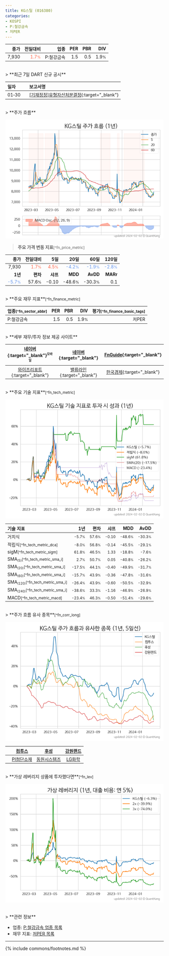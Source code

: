 ```yaml
---
title: KG스틸 (016380)
categories:
- KOSPI
- P:철강금속
- 저PER
---
```

| **종가** | **전일대비** | **업종** | **PER** | **PBR** | **DIV** |
| -------: | -----------: | -------: | ------: | ------: | ------: |
| 7,930 | <span style="color: tomato">1.7<small>%</small></span> | P:철강금속 | 1.5 | 0.5 | 1.9<small>%</small> |

<!-- more -->

<br>
> **최근 7일 DART 신규 공시**<a id="dart"></a>

| **일자** |      | **보고서명** |
| :------- | :--- | :----------- |
| 01&#x2011;30 | | [[기재정정]유형자산처분결정](https://dart.fss.or.kr/dsaf001/main.do?rcpNo=20240130800528){:target="_blank"} |

<br>
> **주가 흐름**<a id="price"></a>

![016380](/stock/images/016380.png)

> **주요 가격 변동 지표**<small>[^fn_price_metric]</small>

| **종가** | **전일대비** | **5일** | **20일** | **60일** | **120일** |
| -------: | -----------: | ------: | -------: | -------: | --------: |
| 7,930 | <span style="color: tomato">1.7<small>%</small></span> | <span style="color: tomato">4.5<small>%</small></span> | <span style="color: cornflowerblue">-4.2<small>%</small></span> | <span style="color: cornflowerblue">-1.9<small>%</small></span> | <span style="color: cornflowerblue">-2.8<small>%</small></span> |
| **1년** | **편차** | **샤프** | **MDD** | **AvDD** | **MARr** |
| <span style="color: cornflowerblue">-5.7<small>%</small></span> | 57.6<small>%</small> | -0.10 | -48.6<small>%</small> | -30.3<small>%</small> | 0.1 |

<br>
> **주요 재무 지표**<small>[^fn_finance_metric]</small>

| **업종**<small>[^fn_sector_abbr]</small> | **PER** | **PBR** | **DIV** | **평가**<small>[^fn_finance_basic_tags]</small> |
| :--------------------------------------- | ------: | ------: | ------: | ----------------------------------------------: |
| P:철강금속 | 1.5 | 0.5 | 1.9<small>%</small> | 저PER |

<br>
> **세부 재무/투자 정보 제공 사이트**

| [네이버](https://m.stock.naver.com/domestic/stock/016380/finance/summary){:target="_blank"}<sup><small>모바일</small></sup> | [네이버](https://finance.naver.com/item/coinfo.naver?code=016380){:target="_blank"} | [FnGuide](https://comp.fnguide.com/SVO2/ASP/SVD_Invest.asp?gicode=A016380&MenuYn=Y){:target="_blank"} |
| :---: | :---: | :---: |
| [와이즈리포트](https://comp.wisereport.co.kr/company/c1040001.aspx?cmp_cd=016380){:target="_blank"} | [밸류라인](https://www.valueline.co.kr/finance/summary/016380){:target="_blank"} | [한국경제](https://markets.hankyung.com/stock/016380/financial-summary){:target="_blank"} |

<br>
> **주요 기술 지표**<small>[^fn_tech_metric]</small>


![016380](/stock/images/016380_tech.png)

| **기술 지표** | **1년** | **편차** | **샤프** | **MDD** | **AvDD** |
| :------------ | ------: | -----------: | -------: | ------: | -------: |
| 거치식 | <small>-5.7<small>%</small></small> | <small>57.6<small>%</small></small> | <small>-0.10</small> | <small>-48.6<small>%</small></small> | <small>-30.3<small>%</small></small> |
| 적립식<small>[^fn_tech_metric_dca]</small> | <small>-8.0<small>%</small></small> | <small>56.8<small>%</small></small> | <small>-0.14</small> | <small>-45.5<small>%</small></small> | <small>-29.1<small>%</small></small> |
| sigM<small>[^fn_tech_metric_sigm]</small> | <small>61.8<small>%</small></small> | <small>46.5<small>%</small></small> | <small>1.33</small> | <small>-18.8<small>%</small></small> | <small>-7.6<small>%</small></small> |
| SMA<small><sub>(5)</sub></small><small>[^fn_tech_metric_sma_i]</small> | <small>2.7<small>%</small></small> | <small>50.7<small>%</small></small> | <small>0.05</small> | <small>-40.8<small>%</small></small> | <small>-26.2<small>%</small></small> |
| SMA<small><sub>(20)</sub></small><small>[^fn_tech_metric_sma_i]</small> | <small>-17.5<small>%</small></small> | <small>44.1<small>%</small></small> | <small>-0.40</small> | <small>-49.9<small>%</small></small> | <small>-31.7<small>%</small></small> |
| SMA<small><sub>(60)</sub></small><small>[^fn_tech_metric_sma_i]</small> | <small>-15.7<small>%</small></small> | <small>43.9<small>%</small></small> | <small>-0.36</small> | <small>-47.8<small>%</small></small> | <small>-31.6<small>%</small></small> |
| SMA<small><sub>(120)</sub></small><small>[^fn_tech_metric_sma_i]</small> | <small>-26.4<small>%</small></small> | <small>43.9<small>%</small></small> | <small>-0.60</small> | <small>-50.5<small>%</small></small> | <small>-32.9<small>%</small></small> |
| SMA<small><sub>(240)</sub></small><small>[^fn_tech_metric_sma_i]</small> | <small>-38.6<small>%</small></small> | <small>33.3<small>%</small></small> | <small>-1.16</small> | <small>-46.9<small>%</small></small> | <small>-26.9<small>%</small></small> |
| MACD<small>[^fn_tech_metric_macd]</small> | <small>-23.4<small>%</small></small> | <small>46.3<small>%</small></small> | <small>-0.50</small> | <small>-51.4<small>%</small></small> | <small>-29.6<small>%</small></small> |

<br>
> **주가 흐름 유사 종목**<a id="corr"></a><small>[^fn_corr_long]</small>

![016380](/stock/images/016380_corr.png)

|       | [컴투스](/078340/) | [후성](/093370/) | [강원랜드](/035250/) |
| :---: | :------------------------------------: | :------------------------------------: | :------------------------------------: |
|       | [PI첨단소재](/178920/) | [동원시스템즈](/014820/) | [LG화학](/051910/) |

<br>
> **가상 레버리지 상품에 투자했다면**<a id="2x"></a><small>[^fn_lev]</small>

![016380](/stock/images/016380_2x.png)

<br>
> **관련 정보**

- 업종: [P:철강금속 업종 목록](/stats/sector/kospi_업종_철강금속_종목/)
- 재무 지표: [저PER 목록](/fn/fn_low_per/)

---
{% include commons/footnotes.md %}
